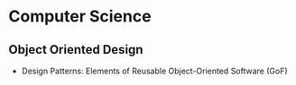 # Computer Science

## Object Oriented Design

* Design Patterns: Elements of Reusable Object-Oriented Software (GoF)